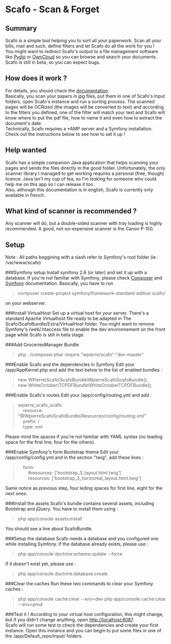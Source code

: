 Scafo - Scan & Forget
=====================

Summary
-------

Scafo is a simple tool helping you to sort all your paperwork. Scan all your bills, mail and such, define filters and let Scafo do all the work for you !  
You might want to redirect Scafo's output to a file management software like [Pydio](http://pyd.io) or [OwnCloud](https://owncloud.com) so you can browse and search your documents.  
Scafo is still in beta, so you can expect bugs.

How does it work ?
------------------

For details, you should check the [documentation](/Documentation/howto.md).  
Basically, you scan your papers in jpg files, put them in one of Scafo's Input folders, open Scafo's instance and run a sorting process. The scanned pages will be OCRized (the images will be converted to text) and according to the filters you defined, one of the filter will match your text and Scafo will know where to put the pdf file, how to name it and even how to extract the document's date.  
Technically, Scafo requires a *AMP server and a Symfony installation. Check out the instructions below to see how to set it up !

Help wanted
-----------

Scafo has a simple companion Java application that helps scanning your pages and sends the files directly in the good folder. Unfortunately, the only scanner library I managed to get working requires a personal (free, though) licence. Java isn't my cup of tea, so I'm looking for someone who could help me on this app so I can release it too.  
Also, although this documentation is in english, Scafo is currently only available in french.

What kind of scanner is recommended ?
-------------------------------------
Any scanner will do, but a double-sided scanner with tray loading is highly recommended. A good, not-so-expensive scanner is the Canon P-150.

Setup
-----
Note : All paths beggining with a slash refer to Symfony's root folder (ie : /var/www/scafo)

###Symfony setup
Install symfony 2.6 (or later) and set it up with a database. If you're not familiar with Symfony, please check [Composer](https://getcomposer.org/) and [Symfony](http://symfony.com/download) documentation. Basically, you have to run 
> composer create-project symfony/framework-standard-edition scafo/ 

on your webserver.

###Install VirtualHost
Set up a virtual host for your server. There's a standard Apache Virtualhost file ready to be adapted in The Scafo/ScafoBundle/Extra/VirtualHost folder.
You might want to remove Symfony's /web/.htaccess file to enable the dev environnement on the front page while Scafo is still in beta stage.

###Add GroceriesManager Bundle
> php ../composer.phar require "wpierre/scafo":"dev-master"

###Enable Scafo and the dependencies in Symfony
Edit your /app/AppKernel.php and add the text below to the list of enabled bundles :
> new WPierre\Scafo\ScafoBundle\WpierreScafoScafoBundle(),  
> new WhiteOctober\TCPDFBundle\WhiteOctoberTCPDFBundle(),

###Enable Scafo's routes
Edit your /app/config/routing.yml and add :
> wpierre_scafo_scafo:  
> &nbsp;&nbsp;&nbsp;&nbsp;resource: "@WpierreScafoScafoBundle/Resources/config/routing.xml"  
> &nbsp;&nbsp;&nbsp;&nbsp;prefix:   /  
> &nbsp;&nbsp;&nbsp;&nbsp;type: xml

Please mind the spaces if you're not familiar with YAML syntax (no leading space for the first line, four for the others).

###Enable Symfony's form Bootstrap theme
Edit your /app/config/config.yml and in the section "twig", add these lines :
> &nbsp;&nbsp;&nbsp;&nbsp;form:  
> &nbsp;&nbsp;&nbsp;&nbsp;&nbsp;&nbsp;&nbsp;&nbsp;#resources: ['bootstrap_3_layout.html.twig']  
> &nbsp;&nbsp;&nbsp;&nbsp;&nbsp;&nbsp;&nbsp;&nbsp;resources: ['bootstrap_3_horizontal_layout.html.twig']  

Same notice as previous step, four leding spaces for first line, eight for the next ones.

###Install the assets
Scafo's bundle contains several assets, including Bootstrap and jQuery. You have to install them using :
> php app/console assets:install

You should see a line about ScafoBundle.

###Setup the database
Scafo needs a database and you configured one while installing Symfony.
If the database already exists, please use : 
> php app/console doctrine:schema:update --force

If it doesn't exist yet, please use :
> php app/console doctrine:database:create

###Clear the caches
Run these two commands to clear your Symfony caches :
> php app/console cache:clear --env=dev
> php app/console cache:clear --env=prod

###Test it !
According to your virtual host configuration, this might change, but if you didn't change anything, open [http://localhost:8087](http://localhost:8087).  
Scafo will run some test to check the dependencies and create your first instance. Open this instance and you can begin to put some files in one of the /app/Default_repo/Input/ folders.

